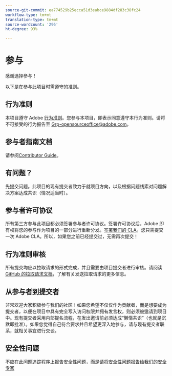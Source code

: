```yaml
---
source-git-commit: ea774529b25ecca51d3eabce9884df283c38fc24
workflow-type: tm+mt
translation-type: tm+mt
source-wordcount: '296'
ht-degree: 93%

---
```

# 参与

感谢选择参与！

以下是在参与此项目时需遵守的准则。

## 行为准则

本项目遵守 Adobe [行为准则](code-of-conduct.md)。您参与本项目，即表示同意遵守本行为准则。请将不可接受的行为报告至 [Grp-opensourceoffice@adobe.com](mailto:Grp-opensourceoffice@adobe.com)。

## 参与者指南文档

请参阅[Contributor Guide](https://docs.adobe.com/content/help/en/contributor/contributor-guide/introduction.html)。

## 有问题？

先提交问题。此项目的现有提交者致力于就项目方向，以及根据问题线索对问题解决方案达成共识（情况适当时）。

## 参与者许可协议

所有第三方参与此项目都必须签署参与者许可协议。签署许可协议后，Adobe 即有权将您的参与作为项目的一部分进行重新分发。[签署我们的 CLA](http://opensource.adobe.com/cla.html)。您只需提交一次 Adobe CLA。所以，如果您之前已经提交过，无需再次提交！

## 行为准则审核

所有提交均应以拉取请求的形式完成，并且需要由项目提交者进行审核。请阅读 [GitHub 的拉取请求文档](https://help.github.com/cn/articles/about-pull-requests/)，了解有关发送拉取请求的更多信息。

<!--
Lastly, please follow the [pull request template](PULL_REQUEST_TEMPLATE.md) when
submitting a pull request!
-->

## 从参与者到提交者

非常欢迎大家积极参与我们的社区！如果您希望不仅仅作为贡献者，而是想要成为提交者，以便在项目中具有完全写入访问权限并拥有发言权，则必须被邀请到项目中。现有提交者采用内部提名流程，在发出邀请前必须达成“懒惰共识”（也就是沉默即批准）。如果您觉得自己符合要求并且希望更深入地参与，请与现有提交者联系，就相关事宜进行交谈。

## 安全性问题

不应在此问题追踪程序上报告安全性问题，而是请[将安全性问题报告给我们的安全专家](https://helpx.adobe.com/cn/security/alertus.html)

